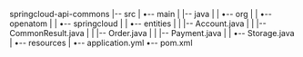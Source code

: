 springcloud-api-commons
|-- src
|   •-- main
|       |-- java
|       |   •-- org
|       |       •-- openatom
|       |           •-- springcloud
|       |               •-- entities
|       |                   |-- Account.java
|       |                   |-- CommonResult.java
|       |                   |-- Order.java
|       |                   |-- Payment.java
|       |                   •-- Storage.java
|       •-- resources
|           •-- application.yml
•-- pom.xml
